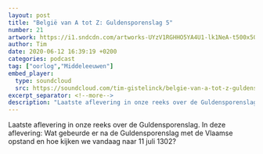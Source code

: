 ```yaml
---
layout: post
title: "België van A tot Z: Guldensporenslag 5"
number: 21
artwork: https://i1.sndcdn.com/artworks-UYzV1RGHHO5YA4U1-lk1NeA-t500x500.jpg
author: Tim
date: 2020-06-12 16:39:19 +0200
categories: podcast
tag: ["oorlog","Middeleeuwen"]
embed_player:
  type: soundcloud
  src: https://soundcloud.com/tim-gistelinck/belgie-van-a-tot-z-guldensporenslag-5
excerpt_separator: <!--more-->
description: "Laatste aflevering in onze reeks over de Guldensporenslag."
---
```

Laatste aflevering in onze reeks over de Guldensporenslag. In deze aflevering: Wat gebeurde er na de Guldensporenslag met de Vlaamse opstand en hoe kijken we vandaag naar 11 juli 1302?